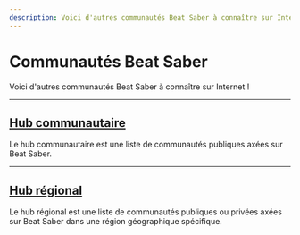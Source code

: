 ```yaml
---
description: Voici d'autres communautés Beat Saber à connaître sur Internet !
---
```


# Communautés Beat Saber

Voici d'autres communautés Beat Saber à connaître sur Internet !

---

## [Hub communautaire](./community-hub.md)

Le hub communautaire est une liste de communautés publiques axées sur Beat Saber.

---

## [Hub régional](./regional-hub.md)

Le hub régional est une liste de communautés publiques ou privées axées sur Beat Saber dans une région géographique spécifique.

